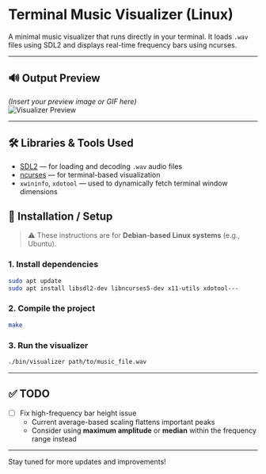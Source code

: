 # Terminal Music Visualizer (Linux)

A minimal music visualizer that runs directly in your terminal. It loads `.wav` files using SDL2 and displays real-time frequency bars using ncurses.

---
## 🔊 Output Preview

*(Insert your preview image or GIF here)*  
![Visualizer Preview](preview.gif)

---

## 🛠 Libraries & Tools Used

- [SDL2](https://www.libsdl.org/) — for loading and decoding `.wav` audio files  
- [ncurses](https://invisible-island.net/ncurses/) — for terminal-based visualization  
- `xwininfo`, `xdotool` — used to dynamically fetch terminal window dimensions

## 🧰 Installation / Setup

> ⚠️ These instructions are for **Debian-based Linux systems** (e.g., Ubuntu).

### 1. Install dependencies
```bash
sudo apt update
sudo apt install libsdl2-dev libncurses5-dev x11-utils xdotool---
```
### 2. Compile the project
```bash
make
```
### 3. Run the visualizer
```bash
./bin/visualizer path/to/music_file.wav
```
---

## ✅ TODO

- [ ] Fix high-frequency bar height issue  
   - Current average-based scaling flattens important peaks  
   - Consider using **maximum amplitude** or **median** within the frequency range instead  

---

Stay tuned for more updates and improvements!

